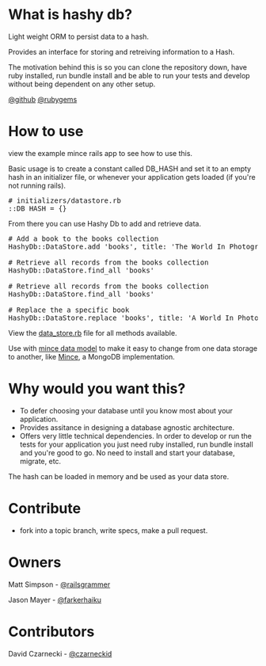 # What is hashy db?

Light weight ORM to persist data to a hash. 

Provides an interface for storing and retreiving information to a Hash.

The motivation behind this is so you can clone the repository down, have ruby installed, run bundle install and be able to run your tests and develop without being dependent on any other setup.

[@github](https://github.com/asynchrony/HashyDB)
[@rubygems](https://rubygems.org/gems/hashy_db)

# How to use

view the example mince rails app to see how to use this.

Basic usage is to create a constant called DB_HASH and set it to an empty hash in an initializer file, or whenever your application gets loaded (if you're not running rails).

<pre>
# initializers/datastore.rb
::DB_HASH = {}
</pre>

From there you can use Hashy Db to add and retrieve data.

<pre>
# Add a book to the books collection
HashyDb::DataStore.add 'books', title: 'The World In Photographs', publisher: 'National Geographic'

# Retrieve all records from the books collection
HashyDb::DataStore.find_all 'books'

# Retrieve all records from the books collection
HashyDb::DataStore.find_all 'books'

# Replace the a specific book
HashyDb::DataStore.replace 'books', title: 'A World In Photographs', publisher: 'National Geographic'
</pre>

View the [data_store.rb](https://github.com/asynchrony/hashy_db/blob/master/lib/hashy_db/data_store.rb) file for all methods available.

Use with [mince data model](https://github.com/asynchrony/mince_data_model) to make it easy to change from one data storage to another, like [Mince](https://github.com/asynchrony/mince), a MongoDB implementation.


# Why would you want this?

- To defer choosing your database until you know most about your application.
- Provides assitance in designing a database agnostic architecture.
- Offers very little technical dependencies.  In order to develop or run the tests for your application you just need ruby installed, run bundle install and you're good to go.  No need to install and start your database, migrate, etc.

The hash can be loaded in memory and be used as your data store.  

# Contribute

- fork into a topic branch, write specs, make a pull request.

# Owners

Matt Simpson - [@railsgrammer](https://twitter.com/railsgrammer)

Jason Mayer - [@farkerhaiku](https://twitter.com/farkerhaiku)

# Contributors

David Czarnecki - [@czarneckid](https://twitter.com/czarneckid)
